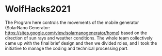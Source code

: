# WolfHacks2021
The Program here controls the movements of the mobile generator (SolarNano Generator: https://sites.google.com/view/solarnanogenerator/home) based on the direction of sun rays and weather conditions. 
The whole team collectively came up with the final brief design and then we divided roles, and I took the initiative to manage the coding and technical processing part. 
